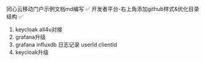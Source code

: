同心云移动门户示例文档md编写 ✅
开发者平台-右上角添加github样式&优化目录结构 ✅

1. keycloak all4u对接
2. grafana升级
3. grafana influxdb 日志记录 userId clientId
4. keycloak升级